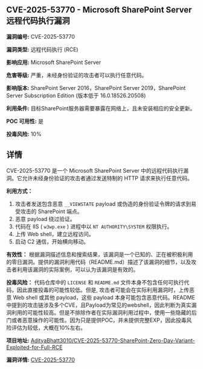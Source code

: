 ## CVE-2025-53770 - Microsoft SharePoint Server 远程代码执行漏洞

**漏洞编号:** CVE-2025-53770

**漏洞类型:** 远程代码执行 (RCE)

**影响应用:** Microsoft SharePoint Server

**危害等级:** 严重，未经身份验证的攻击者可以执行任意代码。

**影响版本:** SharePoint Server 2016，SharePoint Server 2019，SharePoint Server Subscription Edition (版本低于 16.0.18526.20508)

**利用条件:** 目标SharePoint服务器需要暴露在网络上，且未安装相应的安全更新。

**POC 可用性:** 是

**投毒风险:** 10%

## 详情

CVE-2025-53770 是一个 Microsoft SharePoint Server 中的远程代码执行漏洞。它允许未经身份验证的攻击者通过发送特制的 HTTP 请求来执行任意代码。

**利用方式：**
1.  攻击者发送包含恶意 `__VIEWSTATE` payload 或伪造的身份验证令牌的请求到易受攻击的 SharePoint 端点。
2.  恶意 payload 绕过验证。
3.  代码在 IIS ( `w3wp.exe` ) 进程中以 `NT AUTHORITY\SYSTEM` 权限执行。
4.  上传 Web shell，建立远程访问。
5.  启动 C2 通信，开始横向移动。

**有效性：**
根据漏洞描述信息和搜索结果，该漏洞是一个已知的、正在被积极利用的零日漏洞。提供的漏洞利用代码（README.md）描述了该漏洞的细节，以及攻击者利用该漏洞的实际案例，可以认为该漏洞是有效的。

**投毒风险：**
代码仓库中的 `LICENSE` 和 `README.md` 文件本身不包含任何可执行代码，因此直接投毒的可能性较低。但是, 攻击者可能会在实际利用漏洞时，上传恶意 Web shell 或其他 payload，这些 payload 本身可能包含恶意代码。README中提到的攻击链涉及多个CVE，且Payload为常见的webshell，因此判断为真实漏洞利用的可能性较高。但是不排除作者在实际漏洞利用过程中，使用一些隐藏的后门或者恶意操作的可能性。因为只是提供POC，并未提供完整EXP，因此投毒风险评估为较低，大概在10%左右。

**项目地址:** [AdityaBhatt3010/CVE-2025-53770-SharePoint-Zero-Day-Variant-Exploited-for-Full-RCE](https://github.com/AdityaBhatt3010/CVE-2025-53770-SharePoint-Zero-Day-Variant-Exploited-for-Full-RCE)

**漏洞详情:** [CVE-2025-53770](https://nvd.nist.gov/vuln/detail/CVE-2025-53770)